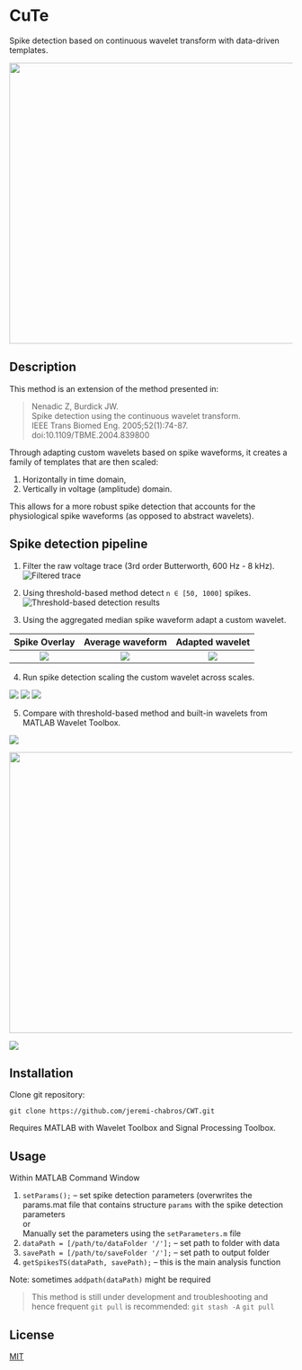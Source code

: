 # CuTe 

Spike detection based on continuous wavelet transform with data-driven templates.

<p align="center">
  <img width="750" height="500" src="https://github.com/jeremi-chabros/CWT/blob/master/githubGraphics/testAnimated.gif?raw=true">
</p>

## Description

This method is an extension of the method presented in:

> Nenadic Z, Burdick JW.\
Spike detection using the continuous wavelet transform.\
IEEE Trans Biomed Eng. 2005;52(1):74-87.\
doi:10.1109/TBME.2004.839800

Through adapting custom wavelets based on spike waveforms, it creates a family of templates that are then scaled:

1. Horizontally in time domain,
2. Vertically in voltage (amplitude) domain.

This allows for a more robust spike detection that accounts for the physiological spike waveforms (as opposed to abstract wavelets).

## Spike detection pipeline

1. Filter the raw voltage trace (3rd order Butterworth, 600 Hz - 8 kHz).
![Filtered trace](https://github.com/jeremi-chabros/CWT/blob/master/githubGraphics/filteredTrace.png?raw=true)

2. Using threshold-based method detect `n ∈ [50, 1000]` spikes.
![Threshold-based detection results](https://github.com/jeremi-chabros/CWT/blob/master/githubGraphics/thresholdSpikes.png?raw=true)

3. Using the aggregated median spike waveform adapt a custom wavelet.

Spike Overlay              | Average waveform          | Adapted wavelet
:-------------------------:|:-------------------------:|:-------------------------:
![](https://github.com/jeremi-chabros/CWT/blob/master/githubGraphics/thresholdOverlay.png?raw=true)  |  ![](https://github.com/jeremi-chabros/CWT/blob/master/githubGraphics/aveSpike.png?raw=true) | ![](https://github.com/jeremi-chabros/CWT/blob/master/githubGraphics/adaptedWavelet.png?raw=true)

4. Run spike detection scaling the custom wavelet across scales.

![](https://github.com/jeremi-chabros/CWT/blob/master/githubGraphics/cwtInner1.png?raw=true)
![](https://github.com/jeremi-chabros/CWT/blob/master/githubGraphics/cwtInner2.png?raw=true)
![](https://github.com/jeremi-chabros/CWT/blob/master/githubGraphics/meaSpikes.png?raw=true)

5. Compare with threshold-based method and built-in wavelets from MATLAB Wavelet Toolbox.

![](https://github.com/jeremi-chabros/CWT/blob/master/githubGraphics/movingAve.png?raw=true)

<p align="center">
  <img width="665" height="500" src="https://github.com/jeremi-chabros/CWT/blob/master/githubGraphics/spikesHeatmap.png?raw=true">
</p>

![](https://github.com/jeremi-chabros/CWT/blob/master/githubGraphics/uniqueSpikes.png?raw=true)


## Installation

Clone git repository:

``
git clone https://github.com/jeremi-chabros/CWT.git
``

Requires MATLAB with Wavelet Toolbox and Signal Processing Toolbox.


## Usage


Within MATLAB Command Window
1. `setParams();` – set spike detection parameters (overwrites the params.mat file that contains structure `params` with the spike detection parameters\
or\
Manually set the parameters using the `setParameters.m` file
2. `dataPath = [/path/to/dataFolder '/'];` – set path to folder with data
3. `savePath = [/path/to/saveFolder '/'];` – set path to output folder
4. `getSpikesTS(dataPath, savePath);` – this is the main analysis function

Note: sometimes `addpath(dataPath)` might be required

> This method is still under development and troubleshooting and hence frequent `git pull` is recommended:
> `git stash -A`
> `git pull`

## License
[MIT](https://choosealicense.com/licenses/mit/)
